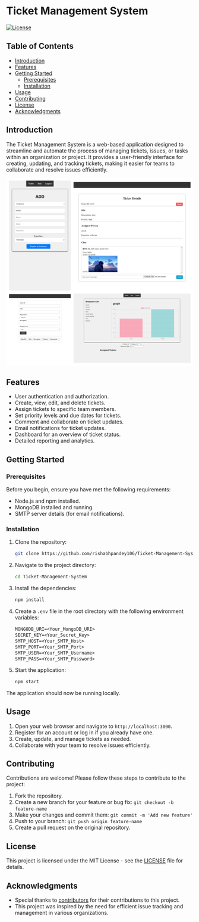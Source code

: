 # Ticket Management System

[![License](https://img.shields.io/badge/license-MIT-blue.svg)](https://github.com/rishabhpandey106/Ticket-Management-System/blob/master/LICENSE)

## Table of Contents

- [Introduction](#introduction)
- [Features](#features)
- [Getting Started](#getting-started)
  - [Prerequisites](#prerequisites)
  - [Installation](#installation)
- [Usage](#usage)
- [Contributing](#contributing)
- [License](#license)
- [Acknowledgments](#acknowledgments)

## Introduction

The Ticket Management System is a web-based application designed to streamline and automate the process of managing tickets, issues, or tasks within an organization or project. It provides a user-friendly interface for creating, updating, and tracking tickets, making it easier for teams to collaborate and resolve issues efficiently.

![Screenshot](https://github.com/rishabhpandey106/Ticket-Management-System/blob/master/assets/image1.png?raw=true)

## Features

- User authentication and authorization.
- Create, view, edit, and delete tickets.
- Assign tickets to specific team members.
- Set priority levels and due dates for tickets.
- Comment and collaborate on ticket updates.
- Email notifications for ticket updates.
- Dashboard for an overview of ticket status.
- Detailed reporting and analytics.

## Getting Started

### Prerequisites

Before you begin, ensure you have met the following requirements:

- Node.js and npm installed.
- MongoDB installed and running.
- SMTP server details (for email notifications).

### Installation

1. Clone the repository:

   ```bash
   git clone https://github.com/rishabhpandey106/Ticket-Management-System.git
   ```

2. Navigate to the project directory:

   ```bash
   cd Ticket-Management-System
   ```

3. Install the dependencies:

   ```bash
   npm install
   ```

4. Create a `.env` file in the root directory with the following environment variables:

   ```env
   MONGODB_URI=<Your_MongoDB_URI>
   SECRET_KEY=<Your_Secret_Key>
   SMTP_HOST=<Your_SMTP_Host>
   SMTP_PORT=<Your_SMTP_Port>
   SMTP_USER=<Your_SMTP_Username>
   SMTP_PASS=<Your_SMTP_Password>
   ```

5. Start the application:

   ```bash
   npm start
   ```

The application should now be running locally.

## Usage

1. Open your web browser and navigate to `http://localhost:3000`.
2. Register for an account or log in if you already have one.
3. Create, update, and manage tickets as needed.
4. Collaborate with your team to resolve issues efficiently.

## Contributing

Contributions are welcome! Please follow these steps to contribute to the project:

1. Fork the repository.
2. Create a new branch for your feature or bug fix: `git checkout -b feature-name`
3. Make your changes and commit them: `git commit -m 'Add new feature'`
4. Push to your branch: `git push origin feature-name`
5. Create a pull request on the original repository.

## License

This project is licensed under the MIT License - see the [LICENSE](LICENSE) file for details.

## Acknowledgments

- Special thanks to [contributors](https://github.com/rishabhpandey106/Ticket-Management-System/graphs/contributors) for their contributions to this project.
- This project was inspired by the need for efficient issue tracking and management in various organizations.

